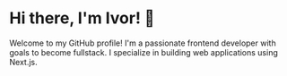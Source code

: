 # Hi there, I'm Ivor! 👋

Welcome to my GitHub profile! I'm a passionate frontend developer with goals to become fullstack. I specialize in building web applications using Next.js. 
